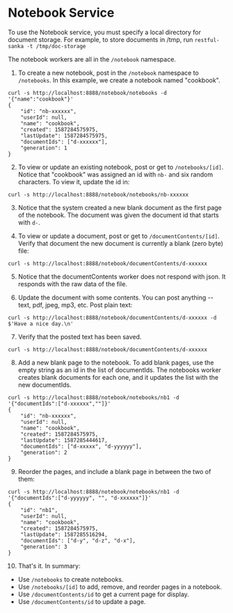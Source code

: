 Notebook Service
================

To use the Notebook service, you must specify a local directory for
document storage. For example, to store documents in /tmp, run
`restful-sanka -t /tmp/doc-storage`

The notebook workers are all in the `/notebook` namespace.

1. To create a new notebook, post in the `/notebook` namespace to
`/notebooks`. In this example, we create a notebook named "cookbook".
```
curl -s http://localhost:8888/notebook/notebooks -d '{"name":"cookbook"}'
{
    "id": "nb-xxxxxx",
    "userId": null,
    "name": "cookbook",
    "created": 1587284575975,
    "lastUpdate": 1587284575975,
    "documentIds": ["d-xxxxxx"],
    "generation": 1
}
```
2.  To view or update an existing notebook, post or get to
`/notebooks/[id]`.  Notice that "cookbook" was assigned an id with
`nb-` and six random characters. To view it, update the id in:
```
curl -s http://localhost:8888/notebook/notebooks/nb-xxxxxx
```
3. Notice that the system created a new blank document as the first page
of the notebook. The document was given the document id that starts with
`d-`.

4. To view or update a document, post or get to `/documentContents/[id]`.
Verify that document the new document is currently a blank (zero byte) file:
```
curl -s http://localhost:8888/notebook/documentContents/d-xxxxxx
```
5. Notice that the documentContents worker does not respond with json.
It responds with the raw data of the file.

6. Update the document with some contents. You can post anything -- text,
pdf, jpeg, mp3, etc. Post plain text:
```
curl -s http://localhost:8888/notebook/documentContents/d-xxxxxx -d $'Have a nice day.\n'
```
7. Verify that the posted text has been saved.
```
curl -s http://localhost:8888/notebook/documentContents/d-xxxxxx
```
8. Add a new blank page to the notebook. To add blank pages, use the empty
string as an id in the list of documentIds. The notebooks worker creates blank
documents for each one, and it updates the list with the new documentIds.
```
curl -s http://localhost:8888/notebook/notebooks/nb1 -d '{"documentIds":["d-xxxxxx",""]}'
{
    "id": "nb-xxxxxx",
    "userId": null,
    "name": "cookbook",
    "created": 1587284575975,
    "lastUpdate": 1587285444617,
    "documentIds": ["d-xxxxx", "d-yyyyyy"],
    "generation": 2
}
```
9. Reorder the pages, and include a blank page in between the two of them:
```
curl -s http://localhost:8888/notebook/notebooks/nb1 -d '{"documentIds":["d-yyyyyy", "", "d-xxxxxx"]}'
{
    "id": "nb1",
    "userId": null,
    "name": "cookbook",
    "created": 1587284575975,
    "lastUpdate": 1587285516294,
    "documentIds": ["d-y", "d-z", "d-x"],
    "generation": 3
}
```
10. That's it. In summary:

* Use `/notebooks` to create notebooks.
* Use `/notebooks/[id]` to add, remove, and reorder pages in a notebook.
* Use `/documentContents/id` to get a current page for display.
* Use `/documentContents/id` to update a page.
